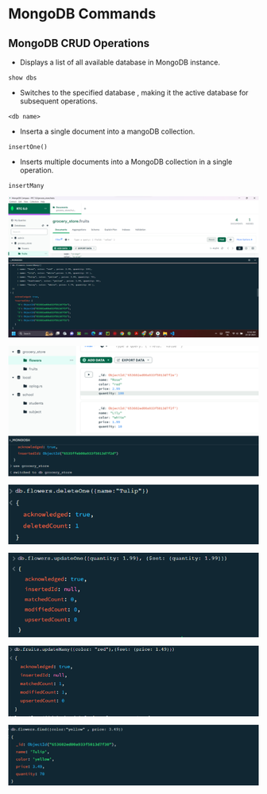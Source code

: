 # MongoDB Commands

## MongoDB CRUD Operations

- Displays a list of all available database in MongoDB instance.
```
show dbs
```

- Switches to the specified database , making it the active database for subsequent operations.
```
<db name>
```


- Inserta a single document into a mangoDB collection.
```
insertOne()
```

- Inserts multiple documents into a MongoDB collection in a single operation.
```
insertMany
```
![screenshot](./Output/insertMany.png)

![screenshot](./Output/Screenshot%202023-10-23%20112524.png)

![screenshot](./Output/Screenshot%202023-10-23%20113105.png)

![screenshot](./Output/Screenshot%202023-10-23%20114019.png)

![screenshot](./Output/Screenshot%202023-10-23%20114649.png)

![screenshot](./Output/Screenshot%202023-10-23%20111846.png)


